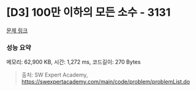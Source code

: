 # [D3] 100만 이하의 모든 소수 - 3131 

[문제 링크](https://swexpertacademy.com/main/code/problem/problemDetail.do?contestProbId=AV_6mRsasV8DFAWS) 

### 성능 요약

메모리: 62,900 KB, 시간: 1,272 ms, 코드길이: 270 Bytes



> 출처: SW Expert Academy, https://swexpertacademy.com/main/code/problem/problemList.do